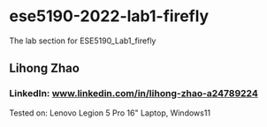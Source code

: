 # ese5190-2022-lab1-firefly
The lab section for ESE5190_Lab1_firefly  
## Lihong Zhao  
### LinkedIn: www.linkedin.com/in/lihong-zhao-a24789224  
Tested on: Lenovo Legion 5 Pro 16" Laptop, Windows11  
